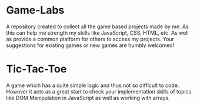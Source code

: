 # Game-Labs
A repository created to collect all the game based projects made by me. As this can help me strength my skills like JavaScript, CSS, HTML, etc. As well as provide a common platform for others to access my projects. Your suggestions for existing games or new games are humbly welcomed!

# Tic-Tac-Toe
A game which has a quite simple logic and thus not so difficult to code. However it acts as a great start to check your implementation skills of topics like DOM Manipulation in JavaScript as well as working with arrays. 

